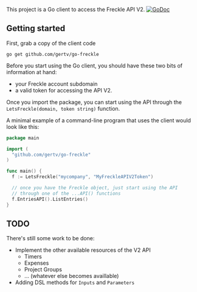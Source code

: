 This project is a Go client to access the Freckle API V2.
[![GoDoc](https://godoc.org/github.com/gertv/go-freckle?status.svg)](https://godoc.org/github.com/gertv/go-freckle)


Getting started
---------------

First, grab a copy of the client code

    go get github.com/gertv/go-freckle

Before you start using the Go client, you should have these
two bits of information at hand:
* your Freckle account subdomain
* a valid token for accessing the API V2.

Once you import the package, you can start using the API
through the `LetsFreckle(domain, token string)` function.

A minimal example of a command-line program that uses the
client would look like this:

```Go
package main

import (
  "github.com/gertv/go-freckle"
)

func main() {
  f := LetsFreckle("mycompany", "MyFreckleAPIV2Token")

  // once you have the Freckle object, just start using the API
  // through one of the ...API() functions
  f.EntriesAPI().ListEntries()
}
```


TODO
----

There's still some work to be done:

* Implement the other available resources of the V2 API
  * Timers
  * Expenses
  * Project Groups
  * ... (whatever else becomes availlable)
* Adding DSL methods for `Inputs` and `Parameters`
